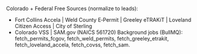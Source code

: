 Colorado + Federal Free Sources (normalize to leads):
- Fort Collins Accela | Weld County E‑Permit | Greeley eTRAKiT | Loveland Citizen Access | City of Sterling
- Colorado VSS | SAM.gov (NAICS 561720)
Background jobs (BullMQ): fetch_permits_fcgov, fetch_weld_permits, fetch_greeley_etrakit, fetch_loveland_accela, fetch_covss, fetch_sam.
